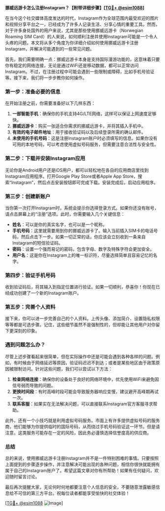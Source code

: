 **挪威远游卡怎么注册Instagram？【附带详细步骤】[[TG💪+ @esim1088](https://t.me/s/esim1088)]**

在当今这个社交媒体高度发达的时代，Instagram作为全球范围内最受欢迎的图片和视频分享平台之一，已经成为了许多人记录生活、分享心情的重要工具。然而，对于许多身处国外的用户来说，尤其是那些使用挪威远游卡（Norwegian Roaming SIM Card）的人来说，如何顺利注册并使用Instagram可能是一个令人头疼的问题。本文将从多个角度为你详细介绍如何使用挪威远游卡注册Instagram，并解决可能遇到的一些常见问题。

首先，我们需要明确一点：挪威远游卡本身是支持国际漫游功能的，这意味着只要你有稳定的网络连接，无论是通过WiFi还是移动数据，都可以正常访问Instagram。不过，在注册过程中可能会遇到一些限制或障碍，比如手机号验证等。接下来，我们将一步步教你如何操作。

### 第一步：准备必要的信息

在开始注册之前，你需要准备好以下几样东西：

1. **一部智能手机**：确保你的手机支持4G/LTE网络，这样可以保证上网速度足够快。
2. **挪威远游卡**：购买一张适合你需求的挪威远游卡，并将其插入手机中。
3. **有效的电子邮件地址**：用于接收验证码以及后续登录所需的确认邮件。
4. **未使用的手机号码**：这是注册Instagram账户时必须填写的信息。如果你没有可用的本地号码，可以考虑使用虚拟号码服务，但需要注意合法性与安全性。

### 第二步：下载并安装Instagram应用

无论你是Android用户还是iOS用户，都可以轻松地在各自的应用商店里找到Instagram应用程序。打开Google Play Store或者Apple App Store，搜索“Instagram”，然后点击安装按钮即可完成下载。安装完成后，启动应用程序。

### 第三步：创建新账户

当你第一次打开Instagram时，系统会提示你选择登录方式。如果你还没有账号，请点击屏幕上的“注册”选项。此时，你需要输入几个关键信息：

- **姓名**：可以是你的真实名字，也可以是一个昵称。
- **手机号码**：这里就需要用到你的挪威远游卡了。输入当前插入SIM卡的电话号码，然后点击下一步。如果一切正常的话，你应该会立刻收到一条来自Instagram的短信验证码。
- **密码**：设置一个强而易记的密码，包含字母、数字及特殊字符会更加安全。
- **用户名**：这是你在Instagram上的唯一标识符，尽量选择简单且容易记忆的名字。

### 第四步：验证手机号码

收到验证码后，将其输入到指定位置进行验证。如果一切顺利，恭喜你！你现在已经成功创建了一个新的Instagram账户。

### 第五步：完善个人资料

接下来，你可以进一步完善自己的个人资料。上传头像、添加简介、设置隐私权限等等都是可选步骤。记住，这些细节虽然不是强制性的，但却能让其他用户对你留下更深刻的印象。

### 遇到问题怎么办？

尽管上述步骤看起来很简单，但在实际操作中还是可能会遇到各种各样的问题。例如，有时候由于网络延迟等原因，验证码迟迟不到达；或者是某些地区由于政策原因被限制访问。针对这些问题，我们可以尝试以下方法：

1. **检查网络连接**：确保你的设备处于良好的网络环境中，优先使用WiFi来避免因信号弱而导致的问题。
2. **更换时间段**：有时高峰时段可能会导致服务器响应变慢，建议避开高峰期再试一次。
3. **联系客服**：如果实在无法解决问题，可以直接联系Instagram官方客服寻求帮助。

此外，还有一个小技巧就是利用虚拟号码服务。市面上有许多提供虚拟号码的服务商，他们能够为你提供临时的国际号码，从而绕过手机号码验证这一环节。但是请注意，这类服务可能存在一定的风险，因此务必谨慎选择信誉度高的供应商。

### 总结

总的来说，使用挪威远游卡注册Instagram并不是一件特别困难的事情。只要按照上面提到的步骤逐步操作，并注意解决可能出现的各种问题，相信你很快就能拥有属于自己的Instagram账户了。希望这篇文章对你有所帮助！如果有任何疑问，欢迎随时留言讨论。

最后再次提醒大家，无论何时何地都要注意个人信息的安全，不要随意泄露敏感信息给不可信的第三方平台。祝每位读者都能享受愉快的社交体验！

[[TG💪+ @esim1088](https://t.me/s/esim1088) ![Image](https://i.postimg.cc/4NQfJmqS/Snipaste-2025-05-13-00-14-12.png)]